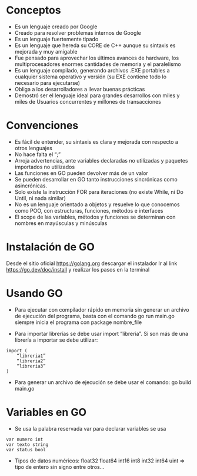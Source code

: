 # Conceptos 

- Es un lenguaje creado por Google
- Creado para resolver problemas internos de Google
- Es un lenguaje fuertemente tipado
- Es un lenguaje que hereda su CORE de C++ aunque su sintaxis es mejorada y muy amigable
- Fue pensado para aprovechar los últimos avances de hardware, los multiprocesadores enormes cantidades de memoria y el paralelismo
- Es un lenguaje compilado, generando archivos .EXE portables a cualquier sistema operativo y versión (su EXE contiene todo lo necesario para ejecutarse)
- Obliga a los desarrolladores a llevar buenas prácticas
- Demostró ser el lenguaje ideal para grandes desarrollos con miles y miles de Usuarios concurrentes y millones de transacciones

# Convenciones

- Es fácil de entender, su sintaxis es clara y mejorada con respecto a otros lenguajes
- No hace falta el “;”
- Arroja advertencias, ante variables declaradas no utilizadas y paquetes importados no utilizados
- Las funciones en GO pueden devolver más de un valor
- Se pueden desarrollar en GO tanto instrucciones sincrónicas como asincrónicas.
- Solo existe la instrucción FOR para iteraciones (no existe While, ni Do Until, ni nada similar)
- No es un lenguaje orientado a objetos y resuelve lo que conocemos como POO, con estructuras, funciones, métodos e interfaces
- El scope de las variables, métodos y funciones se determinan con nombres en mayúsculas y minúsculas


# Instalación de GO 

Desde el sitio oficial https://golang.org descargar el instalador
Ir al link https://go.dev/doc/install y realizar los pasos en la terminal

# Usando GO

- Para ejecutar con compilador rápido en memoria sin generar un archivo de ejecución del programa, basta con el comando go run main.go
siempre inicia el programa con package nombre_file

- Para importar librerías se debe usar import “libreria”. Si son más de una librería a importar se debe utilizar:
```
import (
	“libreria1”
	“libreria2”
	“libreria3”
)
```

- Para generar un archivo de ejecución se debe usar el comando:
go build main.go

# Variables en GO

- Se usa la palabra reservada var para declarar variables se usa 

``` 
var numero int 
var texto string
var status bool 
```

- Tipos de datos numéricos:
float32
float64
int16
int8
int32
int64
uint => tipo de entero sin signo
entre otros...